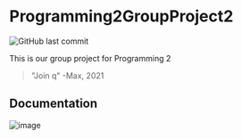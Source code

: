 # Programming2GroupProject2
![GitHub last commit](https://img.shields.io/github/last-commit/HoldMyTyr/Programming2GroupProject2)

This is our group project for Programming 2
> "Join q" -Max, 2021
## Documentation

![image](https://github.com/HoldMyTyr/2022CP2Project2/blob/main/res/2022CP2.jpg)

